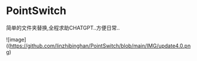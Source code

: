 # PointSwitch
简单的文件夹替换,全程求助CHATGPT..方便日常..

![image]((https://github.com/linzhibinghan/PointSwitch/blob/main/IMG/update4.0.png)
